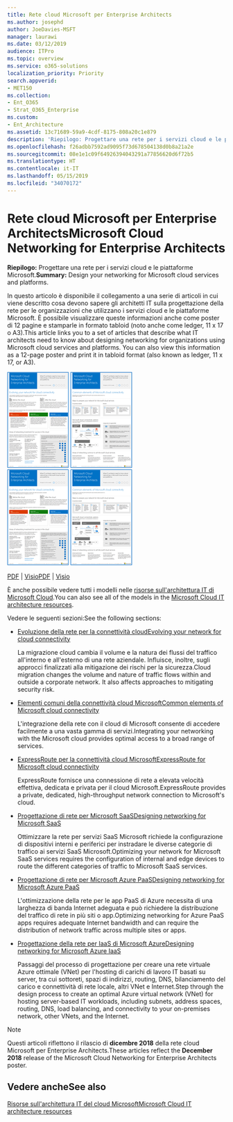 ```yaml
---
title: Rete cloud Microsoft per Enterprise Architects
ms.author: josephd
author: JoeDavies-MSFT
manager: laurawi
ms.date: 03/12/2019
audience: ITPro
ms.topic: overview
ms.service: o365-solutions
localization_priority: Priority
search.appverid:
- MET150
ms.collection:
- Ent_O365
- Strat_O365_Enterprise
ms.custom:
- Ent_Architecture
ms.assetid: 13c71689-59a9-4cdf-8175-808a20c1e879
description: 'Riepilogo: Progettare una rete per i servizi cloud e le piattaforme Microsoft.'
ms.openlocfilehash: f26adbb7592ad9095f73d678504138d0b8a21a2e
ms.sourcegitcommit: 08e1e1c09f64926394043291a77856620d6f72b5
ms.translationtype: HT
ms.contentlocale: it-IT
ms.lasthandoff: 05/15/2019
ms.locfileid: "34070172"
---
```

# <a name="microsoft-cloud-networking-for-enterprise-architects"></a><span data-ttu-id="1d254-103">Rete cloud Microsoft per Enterprise Architects</span><span class="sxs-lookup"><span data-stu-id="1d254-103">Microsoft Cloud Networking for Enterprise Architects</span></span>

 <span data-ttu-id="1d254-104">**Riepilogo:** Progettare una rete per i servizi cloud e le piattaforme Microsoft.</span><span class="sxs-lookup"><span data-stu-id="1d254-104">**Summary:** Design your networking for Microsoft cloud services and platforms.</span></span>
  
<span data-ttu-id="1d254-p101">In questo articolo è disponibile il collegamento a una serie di articoli in cui viene descritto cosa devono sapere gli architetti IT sulla progettazione della rete per le organizzazioni che utilizzano i servizi cloud e le piattaforme Microsoft. È possibile visualizzare queste informazioni anche come poster di 12 pagine e stamparle in formato tabloid (noto anche come ledger, 11 x 17 o A3).</span><span class="sxs-lookup"><span data-stu-id="1d254-p101">This article links you to a set of articles that describe what IT architects need to know about designing networking for organizations using Microsoft cloud services and platforms. You can also view this information as a 12-page poster and print it in tabloid format (also known as ledger, 11 x 17, or A3).</span></span>
  
<span data-ttu-id="1d254-107">[![Immagine di scorrimento per modello di rete del cloud Microsoft](media/95e8ab6a-b4d0-4836-acc1-b0b77ebf46e6.png)  
](https://go.microsoft.com/fwlink/p/?linkid=842073)</span><span class="sxs-lookup"><span data-stu-id="1d254-107">[![Thumb image for Microsoft cloud networking model](media/95e8ab6a-b4d0-4836-acc1-b0b77ebf46e6.png)  
](https://go.microsoft.com/fwlink/p/?linkid=842073)</span></span>
  
<span data-ttu-id="1d254-108">[PDF](https://go.microsoft.com/fwlink/p/?linkid=842073) | [Visio](https://go.microsoft.com/fwlink/p/?linkid=842074)</span><span class="sxs-lookup"><span data-stu-id="1d254-108">[PDF](https://go.microsoft.com/fwlink/p/?linkid=842073) | [Visio](https://go.microsoft.com/fwlink/p/?linkid=842074)</span></span>
  
<span data-ttu-id="1d254-109">È anche possibile vedere tutti i modelli nelle [risorse sull'architettura IT di Microsoft Cloud](microsoft-cloud-it-architecture-resources.md).</span><span class="sxs-lookup"><span data-stu-id="1d254-109">You can also see all of the models in the [Microsoft Cloud IT architecture resources](microsoft-cloud-it-architecture-resources.md).</span></span>
  
<span data-ttu-id="1d254-110">Vedere le seguenti sezioni:</span><span class="sxs-lookup"><span data-stu-id="1d254-110">See the following sections:</span></span>
  
- [<span data-ttu-id="1d254-111">Evoluzione della rete per la connettività cloud</span><span class="sxs-lookup"><span data-stu-id="1d254-111">Evolving your network for cloud connectivity</span></span>](evolving-your-network-for-cloud-connectivity.md)
    
    <span data-ttu-id="1d254-p102">La migrazione cloud cambia il volume e la natura dei flussi del traffico all'interno e all'esterno di una rete aziendale. Influisce, inoltre, sugli approcci finalizzati alla mitigazione dei rischi per la sicurezza.</span><span class="sxs-lookup"><span data-stu-id="1d254-p102">Cloud migration changes the volume and nature of traffic flows within and outside a corporate network. It also affects approaches to mitigating security risk.</span></span>
    
- [<span data-ttu-id="1d254-114">Elementi comuni della connettività cloud Microsoft</span><span class="sxs-lookup"><span data-stu-id="1d254-114">Common elements of Microsoft cloud connectivity</span></span>](common-elements-of-microsoft-cloud-connectivity.md)
    
    <span data-ttu-id="1d254-115">L'integrazione della rete con il cloud di Microsoft consente di accedere facilmente a una vasta gamma di servizi.</span><span class="sxs-lookup"><span data-stu-id="1d254-115">Integrating your networking with the Microsoft cloud provides optimal access to a broad range of services.</span></span>
    
- [<span data-ttu-id="1d254-116">ExpressRoute per la connettività cloud Microsoft</span><span class="sxs-lookup"><span data-stu-id="1d254-116">ExpressRoute for Microsoft cloud connectivity</span></span>](expressroute-for-microsoft-cloud-connectivity.md)
    
    <span data-ttu-id="1d254-117">ExpressRoute fornisce una connessione di rete a elevata velocità effettiva, dedicata e privata per il cloud Microsoft.</span><span class="sxs-lookup"><span data-stu-id="1d254-117">ExpressRoute provides a private, dedicated, high-throughput network connection to Microsoft's cloud.</span></span>
    
- [<span data-ttu-id="1d254-118">Progettazione di rete per Microsoft SaaS</span><span class="sxs-lookup"><span data-stu-id="1d254-118">Designing networking for Microsoft SaaS</span></span>](designing-networking-for-microsoft-saas.md)
    
    <span data-ttu-id="1d254-119">Ottimizzare la rete per servizi SaaS Microsoft richiede la configurazione di dispositivi interni e periferici per instradare le diverse categorie di traffico ai servizi SaaS Microsoft.</span><span class="sxs-lookup"><span data-stu-id="1d254-119">Optimizing your network for Microsoft SaaS services requires the configuration of internal and edge devices to route the different categories of traffic to Microsoft SaaS services.</span></span>
    
- [<span data-ttu-id="1d254-120">Progettazione di rete per Microsoft Azure PaaS</span><span class="sxs-lookup"><span data-stu-id="1d254-120">Designing networking for Microsoft Azure PaaS</span></span>](designing-networking-for-microsoft-azure-paas.md)
    
    <span data-ttu-id="1d254-121">L'ottimizzazione della rete per le app PaaS di Azure necessita di una larghezza di banda Internet adeguata e può richiedere la distribuzione del traffico di rete in più siti o app.</span><span class="sxs-lookup"><span data-stu-id="1d254-121">Optimizing networking for Azure PaaS apps requires adequate Internet bandwidth and can require the distribution of network traffic across multiple sites or apps.</span></span>
    
- [<span data-ttu-id="1d254-122">Progettazione della rete per IaaS di Microsoft Azure</span><span class="sxs-lookup"><span data-stu-id="1d254-122">Designing networking for Microsoft Azure IaaS</span></span>](designing-networking-for-microsoft-azure-iaas.md)
    
    <span data-ttu-id="1d254-123">Passaggi del processo di progettazione per creare una rete virtuale Azure ottimale (VNet) per l'hosting di carichi di lavoro IT basati su server, tra cui sottoreti, spazi di indirizzi, routing, DNS, bilanciamento del carico e connettività di rete locale, altri VNet e Internet.</span><span class="sxs-lookup"><span data-stu-id="1d254-123">Step through the design process to create an optimal Azure virtual network (VNet) for hosting server-based IT workloads, including subnets, address spaces, routing, DNS, load balancing, and connectivity to your on-premises network, other VNets, and the Internet.</span></span>
    
> [!NOTE]
> <span data-ttu-id="1d254-124">Questi articoli riflettono il rilascio di **dicembre 2018** della rete cloud Microsoft per Enterprise Architects.</span><span class="sxs-lookup"><span data-stu-id="1d254-124">These articles reflect the **December 2018** release of the Microsoft Cloud Networking for Enterprise Architects poster.</span></span>
  
## <a name="see-also"></a><span data-ttu-id="1d254-125">Vedere anche</span><span class="sxs-lookup"><span data-stu-id="1d254-125">See also</span></span>

[<span data-ttu-id="1d254-126">Risorse sull'architettura IT del cloud Microsoft</span><span class="sxs-lookup"><span data-stu-id="1d254-126">Microsoft Cloud IT architecture resources</span></span>](microsoft-cloud-it-architecture-resources.md)

